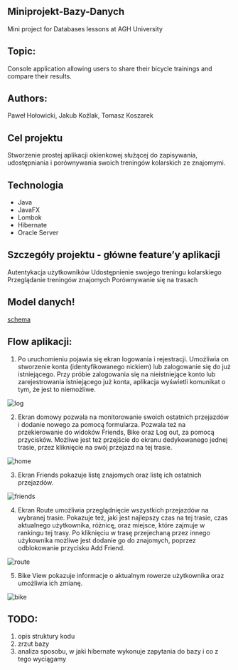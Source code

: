 ## Miniprojekt-Bazy-Danych
Mini project for Databases lessons at AGH University

## Topic:
Console application allowing users to share their bicycle trainings and compare their results.

## Authors:
Paweł Hołowicki, Jakub Koźlak, Tomasz Koszarek



## Cel projektu
Stworzenie prostej aplikacji okienkowej służącej do zapisywania, udostępniania i porównywania swoich treningów kolarskich ze znajomymi.

## Technologia
* Java
* JavaFX
* Lombok
* Hibernate
* Oracle Server

## Szczegóły projektu - główne feature’y aplikacji
Autentykacja użytkowników
Udostępnienie swojego treningu kolarskiego
Przeglądanie treningów znajomych
Porównywanie się na trasach

## Model danych!

[schema](https://user-images.githubusercontent.com/72392522/119807540-83061680-bee3-11eb-9709-ad7029ef2bdd.jpg)

## Flow aplikacji:

1. Po uruchomieniu pojawia się ekran logowania i rejestracji.
Umożliwia on stworzenie konta (identyfikowanego nickiem) lub
zalogowanie się do już istniejącego. Przy próbie zalogowania się na nieistniejące konto
lub zarejestrowania istniejącego już konta, aplikacja wyświetli komunikat o tym, że jest to niemożliwe.

![log](https://user-images.githubusercontent.com/72392522/119807065-10953680-bee3-11eb-9bda-69175f8a798b.jpg)

2. Ekran domowy pozwala na monitorowanie swoich ostatnich przejazdów
i dodanie nowego za pomocą formularza. Pozwala też na przekierowanie do
widoków Friends, Bike oraz Log out, za pomocą przycisków.
Możliwe jest też przejście do ekranu dedykowanego jednej trasie, przez kliknięcie na swój przejazd na tej trasie.

![home](https://user-images.githubusercontent.com/72392522/120905544-13b2c400-c653-11eb-943d-917ddae536b7.jpg)

3. Ekran Friends pokazuje listę znajomych oraz listę ich ostatnich przejazdów.

![friends](https://user-images.githubusercontent.com/72392522/120905669-faf6de00-c653-11eb-8d19-89ff1fde2973.jpg)

4. Ekran Route umożliwia przeglądnięcie wszystkich przejazdów na wybranej trasie.
Pokazuje też, jaki jest najlepszy czas na tej trasie, czas aktualnego użytkownika,
różnicę, oraz miejsce, które zajmuje w rankingu tej trasy.
Po kliknięciu w trasę przejechaną przez innego użykownika możliwe jest dodanie go do znajomych, poprzez odblokowanie przycisku Add Friend.

![route](https://user-images.githubusercontent.com/72392522/120906147-52e31400-c657-11eb-97ea-997963bc872d.jpg)

5. Bike View pokazuje informacje o aktualnym rowerze użytkownika oraz umożliwia ich zmianę.

![bike](https://user-images.githubusercontent.com/72392522/120906184-a0f81780-c657-11eb-9bc9-61ca57da7bee.jpg)


## TODO:
1. opis struktury kodu
2. zrzut bazy
3. analiza sposobu, w jaki hibernate wykonuje zapytania do bazy i co z tego wyciągamy
